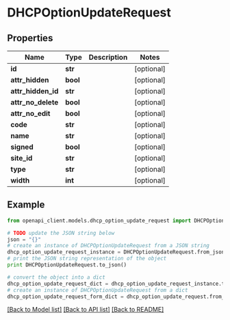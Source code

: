# DHCPOptionUpdateRequest


## Properties

Name | Type | Description | Notes
------------ | ------------- | ------------- | -------------
**id** | **str** |  | [optional] 
**attr_hidden** | **bool** |  | [optional] 
**attr_hidden_id** | **str** |  | [optional] 
**attr_no_delete** | **bool** |  | [optional] 
**attr_no_edit** | **bool** |  | [optional] 
**code** | **str** |  | [optional] 
**name** | **str** |  | [optional] 
**signed** | **bool** |  | [optional] 
**site_id** | **str** |  | [optional] 
**type** | **str** |  | [optional] 
**width** | **int** |  | [optional] 

## Example

```python
from openapi_client.models.dhcp_option_update_request import DHCPOptionUpdateRequest

# TODO update the JSON string below
json = "{}"
# create an instance of DHCPOptionUpdateRequest from a JSON string
dhcp_option_update_request_instance = DHCPOptionUpdateRequest.from_json(json)
# print the JSON string representation of the object
print DHCPOptionUpdateRequest.to_json()

# convert the object into a dict
dhcp_option_update_request_dict = dhcp_option_update_request_instance.to_dict()
# create an instance of DHCPOptionUpdateRequest from a dict
dhcp_option_update_request_form_dict = dhcp_option_update_request.from_dict(dhcp_option_update_request_dict)
```
[[Back to Model list]](../README.md#documentation-for-models) [[Back to API list]](../README.md#documentation-for-api-endpoints) [[Back to README]](../README.md)


